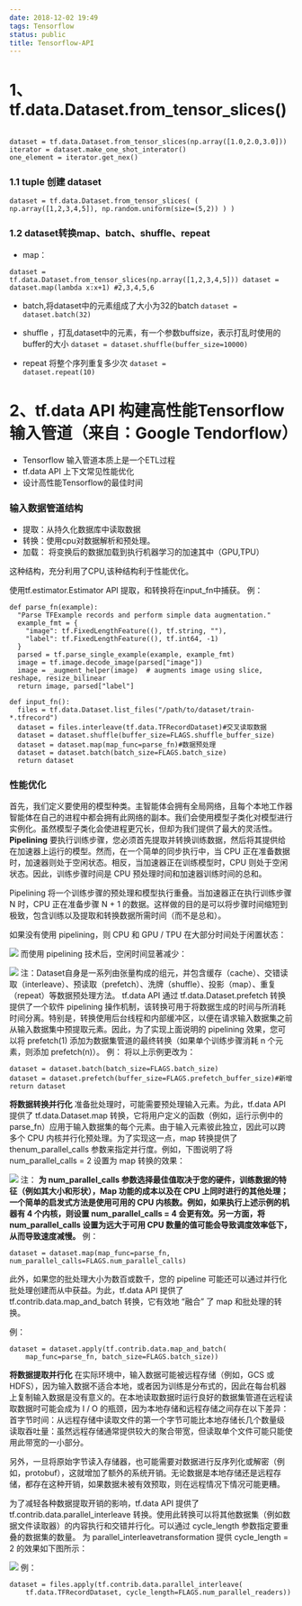 ```yaml
---
date: 2018-12-02 19:49
tags: Tensorflow
status: public
title: Tensorflow-API
---
```


# 1、tf.data.Dataset.from_tensor_slices()
<code>
dataset = tf.data.Dataset.from_tensor_slices(np.array([1.0,2.0,3.0]))
iterator = dataset.make_one_shot_interator()
one_element = iterator.get_nex()
</code>


### 1.1 tuple 创建 dataset
<code>dataset = tf.data.Dataset.from_tensor_slices(
    (
        np.array([1,2,3,4,5]),
        np.random.uniform(size=(5,2))
    )
)</code>


### 1.2 dataset转换map、batch、shuffle、repeat
+ map：

<code>dataset = tf.data.Dataset.from_tensor_slices(np.array([1,2,3,4,5]))
dataset = dataset.map(lambda x:x+1) #2,3,4,5,6</code>

+ batch,将dataset中的元素组成了大小为32的batch
<code>dataset = dataset.batch(32)</code>

+ shuffle ，打乱dataset中的元素，有一个参数buffsize，表示打乱时使用的buffer的大小
<code>dataset = dataset.shuffle(buffer_size=10000)</code>

+ repeat 将整个序列重复多少次
<code>dataset = dataset.repeat(10)</code>

# 2、tf.data API 构建高性能Tensorflow输入管道（来自：Google Tendorflow）
+ Tensorflow 输入管道本质上是一个ETL过程
+ tf.data API 上下文常见性能优化
+ 设计高性能Tensorflow的最佳时间
### 输入数据管道结构
* 提取：从持久化数据库中读取数据
* 转换：使用cpu对数据解析和预处理。
* 加载： 将变换后的数据加载到执行机器学习的加速其中（GPU,TPU）

这种结构，充分利用了CPU,该种结构利于性能优化。

使用tf.estimator.Estimator API 提取，和转换将在input_fn中捕获。
例：
```
def parse_fn(example):
  "Parse TFExample records and perform simple data augmentation."
  example_fmt = {
    "image": tf.FixedLengthFeature((), tf.string, ""),
    "label": tf.FixedLengthFeature((), tf.int64, -1)
  }
  parsed = tf.parse_single_example(example, example_fmt)
  image = tf.image.decode_image(parsed["image"])
  image = _augment_helper(image)  # augments image using slice, reshape, resize_bilinear
  return image, parsed["label"]

def input_fn():
  files = tf.data.Dataset.list_files("/path/to/dataset/train-*.tfrecord")
  dataset = files.interleave(tf.data.TFRecordDataset)#交叉读取数据
  dataset = dataset.shuffle(buffer_size=FLAGS.shuffle_buffer_size)
  dataset = dataset.map(map_func=parse_fn)#数据预处理
  dataset = dataset.batch(batch_size=FLAGS.batch_size)
  return dataset
```
### 性能优化
首先，我们定义要使用的模型种类。主智能体会拥有全局网络，且每个本地工作器智能体在自己的进程中都会拥有此网络的副本。我们会使用模型子类化对模型进行实例化。虽然模型子类化会使进程更冗长，但却为我们提供了最大的灵活性。
**Pipelining**
要执行训练步骤，您必须首先提取并转换训练数据，然后将其提供给在加速器上运行的模型。然而，在一个简单的同步执行中，当 CPU 正在准备数据时，加速器则处于空闲状态。相反，当加速器正在训练模型时，CPU 则处于空闲状态。因此，训练步骤时间是 CPU 预处理时间和加速器训练时间的总和。

Pipelining 将一个训练步骤的预处理和模型执行重叠。当加速器正在执行训练步骤 N 时，CPU 正在准备步骤 N + 1 的数据。这样做的目的是可以将步骤时间缩短到极致，包含训练以及提取和转换数据所需时间（而不是总和）。

如果没有使用 pipelining，则 CPU 和 GPU / TPU 在大部分时间处于闲置状态：

![](./_image/2019-01-11-13-24-04.jpg)
而使用 pipelining 技术后，空闲时间显著减少：


![](./_image/2019-01-11-13-24-20.jpg)
注：Dataset自身是一系列由张量构成的组元，并包含缓存（cache）、交错读取（interleave）、预读取（prefetch）、洗牌（shuffle）、投影（map）、重复（repeat）等数据预处理方法。
tf.data API 通过 tf.data.Dataset.prefetch 转换提供了一个软件 pipelining 操作机制，该转换可用于将数据生成的时间与所消耗时间分离。特别是，转换使用后台线程和内部缓冲区，以便在请求输入数据集之前从输入数据集中预提取元素。因此，为了实现上面说明的 pipelining 效果，您可以将 prefetch(1) 添加为数据集管道的最终转换（如果单个训练步骤消耗 n 个元素，则添加 prefetch(n)）。
例：
将以上示例更改为：
```
dataset = dataset.batch(batch_size=FLAGS.batch_size)
dataset = dataset.prefetch(buffer_size=FLAGS.prefetch_buffer_size)#新增
return dataset
```

**将数据转换并行化**
准备批处理时，可能需要预处理输入元素。为此，tf.data API 提供了 tf.data.Dataset.map 转换，它将用户定义的函数（例如，运行示例中的 parse_fn）应用于输入数据集的每个元素。由于输入元素彼此独立，因此可以跨多个 CPU 内核并行化预处理。为了实现这一点，map 转换提供了 thenum_parallel_calls 参数来指定并行度。例如，下图说明了将 num_parallel_calls = 2 设置为 map 转换的效果：

![](./_image/2019-01-11-13-30-51.jpg)
注：
**为 num_parallel_calls 参数选择最佳值取决于您的硬件，训练数据的特征（例如其大小和形状），Map 功能的成本以及在 CPU 上同时进行的其他处理；一个简单的启发式方法是使用可用的 CPU 内核数。例如，如果执行上述示例的机器有 4 个内核，则设置 num_parallel_calls = 4 会更有效。另一方面，将 num_parallel_calls 设置为远大于可用 CPU 数量的值可能会导致调度效率低下，从而导致速度减慢。**
例：
```
dataset = dataset.map(map_func=parse_fn, num_parallel_calls=FLAGS.num_parallel_calls)
```

此外，如果您的批处理大小为数百或数千，您的 pipeline 可能还可以通过并行化批处理创建而从中获益。为此，tf.data API 提供了 tf.contrib.data.map_and_batch 转换，它有效地 “融合” 了 map 和批处理的转换。

例：
```
dataset = dataset.apply(tf.contrib.data.map_and_batch(
    map_func=parse_fn, batch_size=FLAGS.batch_size))
```
**将数据提取并行化**
在实际环境中，输入数据可能被远程存储（例如，GCS 或 HDFS），因为输入数据不适合本地，或者因为训练是分布式的，因此在每台机器上复制输入数据是没有意义的。在本地读取数据时运行良好的数据集管道在远程读取数据时可能会成为 I / O 的瓶颈，因为本地存储和远程存储之间存在以下差异：
首字节时间：从远程存储中读取文件的第一个字节可能比本地存储长几个数量级
读取吞吐量：虽然远程存储通常提供较大的聚合带宽，但读取单个文件可能只能使用此带宽的一小部分。

另外，一旦将原始字节读入存储器，也可能需要对数据进行反序列化或解密（例如，protobuf），这就增加了额外的系统开销。无论数据是本地存储还是远程存储，都存在这种开销，如果数据未被有效预取，则在远程情况下情况可能更糟。

为了减轻各种数据提取开销的影响，tf.data API 提供了 tf.contrib.data.parallel_interleave 转换。使用此转换可以将其他数据集（例如数据文件读取器）的内容执行和交错并行化。可以通过 cycle_length 参数指定要重叠的数据集的数量。
为 parallel_interleavetransformation 提供 cycle_length = 2 的效果如下图所示：

![](./_image/2019-01-11-13-36-57.jpg)
例：
```
dataset = files.apply(tf.contrib.data.parallel_interleave(
    tf.data.TFRecordDataset, cycle_length=FLAGS.num_parallel_readers))
```







